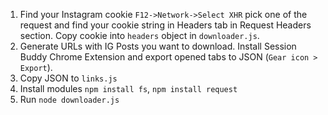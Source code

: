 1. Find your Instagram cookie `F12->Network->Select XHR` pick one of the request and find your cookie string in Headers tab in Request Headers section. Copy cookie into `headers` object in `downloader.js`.
2. Generate URLs with IG Posts you want to download. Install Session Buddy Chrome Extension and export opened tabs to JSON (`Gear icon > Export`).
3. Copy JSON to `links.js`
4. Install modules 
    ```npm install fs```, 
    ```npm install request```
5. Run `node downloader.js`